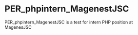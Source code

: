 # PER_phpintern_MagenestJSC
PER_phpintern_MagenestJSC is a test for intern PHP position at MagenesJSC
